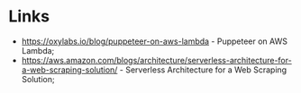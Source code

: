 # Links

- https://oxylabs.io/blog/puppeteer-on-aws-lambda - Puppeteer on AWS Lambda;
- https://aws.amazon.com/blogs/architecture/serverless-architecture-for-a-web-scraping-solution/ - Serverless Architecture for a Web Scraping Solution;